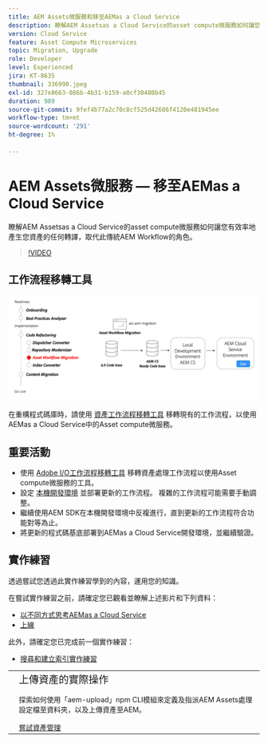 ```yaml
---
title: AEM Assets微服務和移至AEMas a Cloud Service
description: 瞭解AEM Assetsas a Cloud Service的asset compute微服務如何讓您有效率地產生您資產的任何轉譯，取代此傳統AEM Workflow的角色。
version: Cloud Service
feature: Asset Compute Microservices
topic: Migration, Upgrade
role: Developer
level: Experienced
jira: KT-8635
thumbnail: 336990.jpeg
exl-id: 327e8663-086b-4b31-b159-a0cf30480b45
duration: 989
source-git-commit: 9fef4b77a2c70c8cf525d42686f4120e481945ee
workflow-type: tm+mt
source-wordcount: '291'
ht-degree: 1%

---
```


# AEM Assets微服務 — 移至AEMas a Cloud Service

瞭解AEM Assetsas a Cloud Service的asset compute微服務如何讓您有效率地產生您資產的任何轉譯，取代此傳統AEM Workflow的角色。

>[!VIDEO](https://video.tv.adobe.com/v/336990?quality=12&learn=on)

## 工作流程移轉工具

![資產工作流程移轉工具](./assets/asset-workflow-migration.png)

在重構程式碼庫時，請使用 [資產工作流程移轉工具](https://experienceleague.adobe.com/docs/experience-manager-cloud-service/moving/refactoring-tools/asset-workflow-migration-tool.html) 移轉現有的工作流程，以使用AEMas a Cloud Service中的Asset compute微服務。

## 重要活動

+ 使用 [Adobe I/O工作流程移轉工具](https://github.com/adobe/aio-cli-plugin-aem-cloud-service-migration#command-aio-aem-migrationworkflow-migrator) 移轉資產處理工作流程以使用Asset compute微服務的工具。
+ 設定 [本機開發環境](https://experienceleague.adobe.com/docs/experience-manager-learn/cloud-service/local-development-environment-set-up/overview.html) 並部署更新的工作流程。 複雜的工作流程可能需要手動調整。
+ 繼續使用AEM SDK在本機開發環境中反複進行，直到更新的工作流程符合功能對等為止。
+ 將更新的程式碼基底部署到AEMas a Cloud Service開發環境，並繼續驗證。

## 實作練習

透過嘗試您透過此實作練習學到的內容，運用您的知識。

在嘗試實作練習之前，請確定您已觀看並瞭解上述影片和下列資料：

+ [以不同方式思考AEMas a Cloud Service](./introduction.md)
+ [上線](./onboarding.md)

此外，請確定您已完成前一個實作練習：

+ [搜尋和建立索引實作練習](./search-and-indexing.md#hands-on-exercise)

<table style="border-width:0">
    <tr>
        <td style="width:150px">
            <a  rel="noreferrer"
                target="_blank"
                href="https://github.com/adobe/aem-cloud-engineering-video-series-exercises/tree/session8-assets#cloud-acceleration-bootcamp---session-8-assets-and-microservices"><img alt="實作練習GitHub存放庫" src="./assets/github.png"/>
            </a>        
        </td>
        <td style="width:100%;margin-bottom:1rem;">
            <div style="font-size:1.25rem;font-weight:400;">上傳資產的實際操作</div>
            <p style="margin:1rem 0">
                探索如何使用「aem-upload」npm CLI模組來定義及指派AEM Assets處理設定檔至資料夾，以及上傳資產至AEM。
            </p>
            <a  rel="noreferrer"
                target="_blank"
                href="https://github.com/adobe/aem-cloud-engineering-video-series-exercises/tree/session8-assets#cloud-acceleration-bootcamp---session-8-assets-and-microservices" class="spectrum-Button spectrum-Button--primary spectrum-Button--sizeM">
                <span class="spectrum-Button-label has-no-wrap has-text-weight-bold">嘗試資產管理</span>
            </a>
        </td>
    </tr>
</table>
